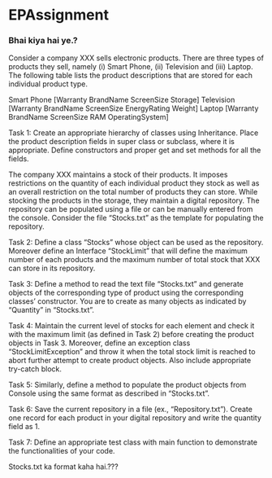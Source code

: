 # EPAssignment

### Bhai kiya hai ye.?


Consider a company XXX sells electronic products. There are three types of products they sell, namely (i) Smart Phone, (ii) Television and (iii) Laptop. The following table lists the product descriptions that are stored for each individual product type.

Smart Phone [Warranty BrandName ScreenSize Storage] Television [Warranty BrandName ScreenSize EnergyRating Weight] Laptop [Warranty BrandName ScreenSize RAM OperatingSystem]

Task 1: Create an appropriate hierarchy of classes using Inheritance. Place the product description fields in super class or subclass, where it is appropriate. Define constructors and proper get and set methods for all the fields.

The company XXX maintains a stock of their products. It imposes restrictions on the quantity of each individual product they stock as well as an overall restriction on the total number of products they can store. While stocking the products in the storage, they maintain a digital repository. The repository can be populated using a file or can be manually entered from the console. Consider the file “Stocks.txt” as the template for populating the repository.

Task 2: Define a class “Stocks” whose object can be used as the repository. Moreover define an Interface “StockLimit” that will define the maximum number of each products and the maximum number of total stock that XXX can store in its repository.

Task 3: Define a method to read the text file “Stocks.txt” and generate objects of the corresponding type of product using the corresponding classes’ constructor. You are to create as many objects as indicated by “Quantity” in “Stocks.txt”.

Task 4: Maintain the current level of stocks for each element and check it with the maximum limit (as defined in Task 2) before creating the product objects in Task 3. Moreover, define an exception class “StockLimitException” and throw it when the total stock limit is reached to abort further attempt to create product objects. Also include appropriate try-catch block.

Task 5: Similarly, define a method to populate the product objects from Console using the same format as described in “Stocks.txt”.

Task 6: Save the current repository in a file (ex., “Repository.txt”). Create one record for each product in your digital repository and write the quantity field as 1.

Task 7: Define an appropriate test class with main function to demonstrate the functionalities of your code.



Stocks.txt ka format kaha hai.???
